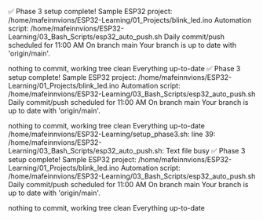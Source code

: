 ✅ Phase 3 setup complete!
Sample ESP32 project: /home/mafeinnvions/ESP32-Learning/01_Projects/blink_led.ino
Automation script: /home/mafeinnvions/ESP32-Learning/03_Bash_Scripts/esp32_auto_push.sh
Daily commit/push scheduled for 11:00 AM
On branch main
Your branch is up to date with 'origin/main'.

nothing to commit, working tree clean
Everything up-to-date
✅ Phase 3 setup complete!
Sample ESP32 project: /home/mafeinnvions/ESP32-Learning/01_Projects/blink_led.ino
Automation script: /home/mafeinnvions/ESP32-Learning/03_Bash_Scripts/esp32_auto_push.sh
Daily commit/push scheduled for 11:00 AM
On branch main
Your branch is up to date with 'origin/main'.

nothing to commit, working tree clean
Everything up-to-date
/home/mafeinnvions/ESP32-Learning/setup_phase3.sh: line 39: /home/mafeinnvions/ESP32-Learning/03_Bash_Scripts/esp32_auto_push.sh: Text file busy
✅ Phase 3 setup complete!
Sample ESP32 project: /home/mafeinnvions/ESP32-Learning/01_Projects/blink_led.ino
Automation script: /home/mafeinnvions/ESP32-Learning/03_Bash_Scripts/esp32_auto_push.sh
Daily commit/push scheduled for 11:00 AM
On branch main
Your branch is up to date with 'origin/main'.

nothing to commit, working tree clean
Everything up-to-date
